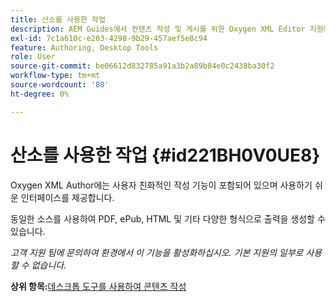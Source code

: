 ```yaml
---
title: 산소를 사용한 작업
description: AEM Guides에서 컨텐츠 작성 및 게시를 위한 Oxygen XML Editor 지원에 대해 알아봅니다.
exl-id: 7c1a610c-e203-4298-9b29-457aef5e8c94
feature: Authoring, Desktop Tools
role: User
source-git-commit: be06612d832785a91a3b2a89b84e0c2438ba30f2
workflow-type: tm+mt
source-wordcount: '80'
ht-degree: 0%

---
```


# 산소를 사용한 작업 {#id221BH0V0UE8}

Oxygen XML Author에는 사용자 친화적인 작성 기능이 포함되어 있으며 사용하기 쉬운 인터페이스를 제공합니다.

동일한 소스를 사용하여 PDF, ePub, HTML 및 기타 다양한 형식으로 출력을 생성할 수 있습니다.

*고객 지원 팀에 문의하여 환경에서 이 기능을 활성화하십시오. 기본 지원의 일부로 사용할 수 없습니다.*

**상위 항목:**[&#x200B;데스크톱 도구를 사용하여 콘텐츠 작성](author-desktop-tools.md)
